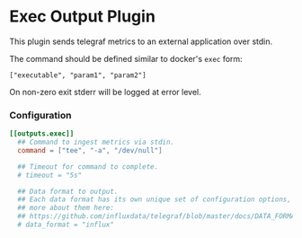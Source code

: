 # Exec Output Plugin

This plugin sends telegraf metrics to an external application over stdin.

The command should be defined similar to docker's `exec` form:

    ["executable", "param1", "param2"]

On non-zero exit stderr will be logged at error level.

### Configuration

```toml
[[outputs.exec]]
  ## Command to ingest metrics via stdin.
  command = ["tee", "-a", "/dev/null"]

  ## Timeout for command to complete.
  # timeout = "5s"

  ## Data format to output.
  ## Each data format has its own unique set of configuration options, read
  ## more about them here:
  ## https://github.com/influxdata/telegraf/blob/master/docs/DATA_FORMATS_OUTPUT.md
  # data_format = "influx"
```
